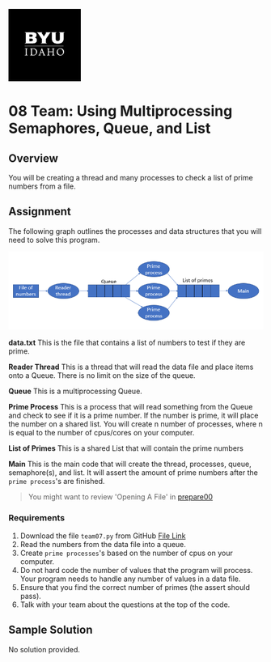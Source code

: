 ![](../../banner.png)

# 08 Team: Using Multiprocessing Semaphores, Queue, and List

## Overview

You will be creating a thread and many processes to check a list of prime numbers from a file.

## Assignment

The following graph outlines the processes and data structures that you will need to solve this program.

![](team07_sequence.png)

**data.txt** This is the file that contains a list of numbers to test if they are prime.

**Reader Thread** This is a thread that will read the data file and place items onto a Queue.  There is no limit on the size of the queue.

**Queue** This is a multiprocessing Queue.

**Prime Process** This is a process that will read something from the Queue and check to see if it is a prime number.  If the number is prime, it will place the number on a shared list.  You will create n number of processes, where n is equal to the number of cpus/cores on your computer.

**List of Primes** This is a shared List that will contain the prime numbers

**Main** This is the main code that will create the thread, processes, queue, semaphore(s), and list.  It will assert the amount of prime numbers after the `prime process`'s are finished.

>You might want to review 'Opening A File' in [prepare00](../../week00/prepare00.md)

### Requirements

1. Download the file `team07.py` from GitHub [File Link](team07.py)
2. Read the numbers from the data file into a queue.
3. Create `prime processes`'s based on the number of cpus on your computer.
4. Do not hard code the number of values that the program will process. Your program needs to handle any number of values in a data file.
5. Ensure that you find the correct number of primes (the assert should pass).
6. Talk with your team about the questions at the top of the code.

## Sample Solution

No solution provided.


